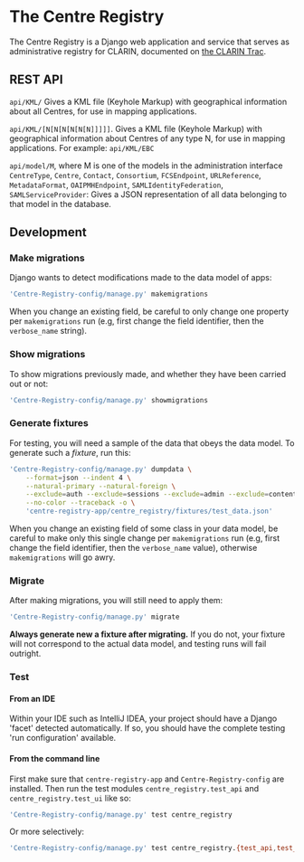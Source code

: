 # The Centre Registry
The Centre Registry is a Django web application and service that serves as administrative registry for CLARIN, documented on [the CLARIN Trac](https://trac.clarin.eu/wiki/Centre%20Registry).

## REST API
`api/KML/`
Gives a KML file (Keyhole Markup) with geographical information about all Centres, for use in
mapping applications.

`api/KML/[N[N[N[N[N[N]]]]]`.
Gives a KML file (Keyhole Markup) with geographical information about Centres of any type N, for
use in mapping applications. For example: `api/KML/EBC`

`api/model/M`, where M is one of the models in the administration interface `CentreType`,
`Centre`, `Contact`, `Consortium`, `FCSEndpoint`, `URLReference`, `MetadataFormat`,
`OAIPMHEndpoint`, `SAMLIdentityFederation`, `SAMLServiceProvider`:
Gives a JSON representation of all data belonging to that model in the database.

## Development
### Make migrations
Django wants to detect modifications made to the data model of apps:
```sh
'Centre-Registry-config/manage.py' makemigrations
```
When you change an existing field, be careful to only change one property per `makemigrations` run (e.g, first change the field identifier, then the  `verbose_name` string).

### Show migrations
To show migrations previously made, and whether they have been carried out or not:
```sh
'Centre-Registry-config/manage.py' showmigrations
```
### Generate fixtures
For testing, you will need a sample of the data that obeys the data model. To generate such a *fixture*, run this:
```sh
'Centre-Registry-config/manage.py' dumpdata \
    --format=json --indent 4 \
    --natural-primary --natural-foreign \
    --exclude=auth --exclude=sessions --exclude=admin --exclude=contenttypes  --exclude=auth \
    --no-color --traceback -o \
    'centre-registry-app/centre_registry/fixtures/test_data.json'
```
When you change an existing field of some class in your data model, be careful to make only this single change per `makemigrations` run (e.g, first change the field identifier, then the  `verbose_name` value), otherwise `makemigrations` will go awry.

### Migrate
After making migrations, you will still need to apply them:
```sh
'Centre-Registry-config/manage.py' migrate
```
**Always generate new a fixture after migrating.** If you do not, your fixture will not correspond to the actual data model, and testing runs will fail outright.

### Test
#### From an IDE
Within your IDE such as IntelliJ IDEA, your project should have a Django 'facet' detected automatically. If so, you should have the complete testing 'run configuration' available.
#### From the command line
First make sure that `centre-registry-app` and `Centre-Registry-config` are installed. Then run the test modules `centre_registry.test_api` and `centre_registry.test_ui` like so:
```sh
'Centre-Registry-config/manage.py' test centre_registry
```
Or more selectively:
```sh
'Centre-Registry-config/manage.py' test centre_registry.{test_api,test_ui}
```
